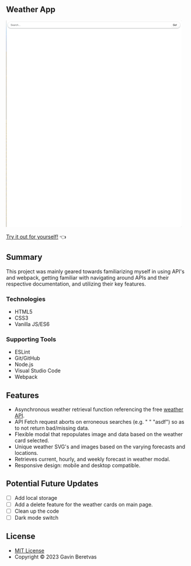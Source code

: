 ## Weather App


![Weather Gif](weather_app.gif)

[Try it out for yourself!](https://gavinberetvas.github.io/weatherApp/) :point_left:

## Summary 

This project was mainly geared towards familiarizing myself in using API's and webpack, getting familiar with navigating around APIs and their respective documentation, and utilizing their key features. 

### Technologies

* HTML5
* CSS3
* Vanilla JS/ES6

### Supporting Tools

* ESLint
* Git/GitHub
* Node.js 
* Visual Studio Code
* Webpack

## Features

* Asynchronous weather retrieval function referencing the free [weather API](https://www.weatherapi.com/).
* API Fetch request aborts on erroneous searches (e.g. " " "asdf") so as to not return bad/missing data.
* Flexible modal that repopulates image and data based on the weather card selected. 
* Unique weather SVG's and images based on the varying forecasts and locations.
* Retrieves current, hourly, and weekly forecast in weather modal.
* Responsive design: mobile and desktop compatible. 


## Potential Future Updates

- [ ] Add local storage
- [ ] Add a delete feature for the weather cards on main page.
- [ ] Clean up the code
- [ ] Dark mode switch

## License

* [MIT License](https://opensource.org/license/mit/)
* Copyright © 2023 Gavin Beretvas
